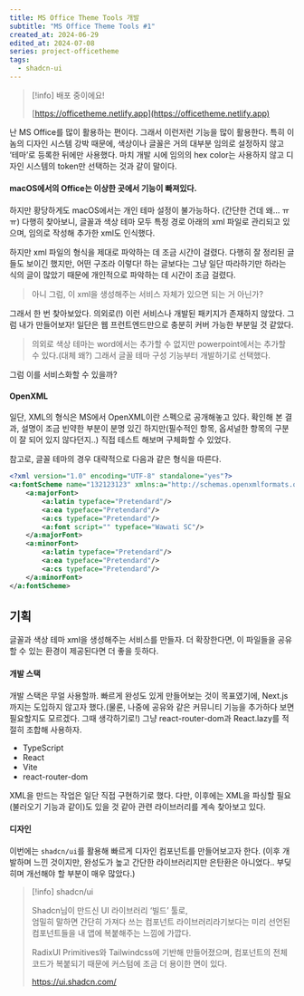 ```yaml
---
title: MS Office Theme Tools 개발
subtitle: "MS Office Theme Tools #1"
created_at: 2024-06-29
edited_at: 2024-07-08
series: project-officetheme
tags:
  - shadcn-ui
---
```


> [!info] 배포 중이에요!
> 
> [https://officetheme.netlify.app](https://officetheme.netlify.app)

난 MS Office를 많이 활용하는 편이다. 그래서 이런저런 기능을 많이 활용한다. 특히 이놈의 디자인 시스템 강박 때문에, 색상이나 글꼴은 거의 대부분 임의로 설정하지 않고 ‘테마’로 등록한 뒤에만 사용했다. 마치 개발 시에 임의의 hex color는 사용하지 않고 디자인 시스템의 token만 선택하는 것과 같이 말이다.

#### macOS에서의 Office는 이상한 곳에서 기능이 빠져있다.

하지만 황당하게도 macOS에서는 개인 테마 설정이 불가능하다. (간단한 건데 왜… ㅠㅠ) 다행히 찾아보니, 글꼴과 색상 테마 모두 특정 경로 아래의 xml 파일로 관리되고 있으며, 임의로 작성해 추가한 xml도 인식했다.

하지만 xml 파일의 형식을 제대로 파악하는 데 조금 시간이 걸렸다. 다행히 잘 정리된 글들도 보이긴 했지만, 어떤 구조라 이렇다! 하는 글보다는 그냥 일단 따라하기만 하라는 식의 글이 많았기 때문에 개인적으로 파악하는 데 시간이 조금 걸렸다.

> 아니 그럼, 이 xml을 생성해주는 서비스 자체가 있으면 되는 거 아닌가?

그래서 한 번 찾아보았다. 의외로(!) 이런 서비스나 개발된 패키지가 존재하지 않았다. 그럼 내가 만들어보자! 일단은 웹 프런트엔드만으로 충분히 커버 가능한 부분일 것 같았다.

> 의외로 색상 테마는 word에서는 추가할 수 없지만 powerpoint에서는 추가할 수 있다.(대체 왜?) 그래서 글꼴 테마 구성 기능부터 개발하기로 선택했다.

그럼 이를 서비스화할 수 있을까?

#### OpenXML

일단, XML의 형식은 MS에서 OpenXML이란 스펙으로 공개해놓고 있다. 확인해 본 결과, 설명이 조금 빈약한 부분이 분명 있긴 하지만(필수적인 항목, 옵셔널한 항목의 구분이 잘 되어 있지 않다던지..) 직접 테스트 해보며 구체화할 수 있었다.

참고로, 글꼴 테마의 경우 대략적으로 다음과 같은 형식을 따른다.

```xml
<?xml version="1.0" encoding="UTF-8" standalone="yes"?>
<a:fontScheme name="132123123" xmlns:a="http://schemas.openxmlformats.org/drawingml/2006/main">
	<a:majorFont>
		<a:latin typeface="Pretendard"/>
		<a:ea typeface="Pretendard"/>
		<a:cs typeface="Pretendard"/>
		<a:font script="" typeface="Wawati SC"/>
	</a:majorFont>
	<a:minorFont>
		<a:latin typeface="Pretendard"/>
		<a:ea typeface="Pretendard"/>
		<a:cs typeface="Pretendard"/>
	</a:minorFont>
</a:fontScheme>
```

## 기획

글꼴과 색상 테마 xml을 생성해주는 서비스를 만들자. 더 확장한다면, 이 파일들을 공유할 수 있는 환경이 제공된다면 더 좋을 듯하다.

#### 개발 스택

개발 스택은 무얼 사용할까. 빠르게 완성도 있게 만들어보는 것이 목표였기에, Next.js까지는 도입하지 않고자 했다.(물론, 나중에 공유와 같은 커뮤니티 기능을 추가하다 보면 필요할지도 모르겠다. 그때 생각하기로!) 그냥 react-router-dom과 React.lazy를 적절히 조합해 사용하자.

- TypeScript
- React
- Vite
- react-router-dom

XML을 만드는 작업은 일단 직접 구현하기로 했다. 다만, 이후에는 XML을 파싱할 필요(불러오기 기능과 같이)도 있을 것 같아 관련 라이브러리를 계속 찾아보고 있다.

#### 디자인

이번에는 `shadcn/ui`를 활용해 빠르게 디자인 컴포넌트를 만들어보고자 한다. (이후 개발하며 느낀 것이지만, 완성도가 높고 간단한 라이브러리지만 은탄환은 아니었다.. 부딪히며 개선해야 할 부분이 매우 많았다.)

> [!info] shadcn/ui
> 
> Shadcn님이 만드신 UI 라이브러리 ‘빌드’ 툴로,  
> 엄밀히 말하면 간단히 가져다 쓰는 컴포넌트 라이브러리라기보다는 미리 선언된 컴포넌트들을 내 앱에 복붙해주는 느낌에 가깝다.  
> 
> RadixUI Primitives와 Tailwindcss에 기반해 만들어졌으며, 컴포넌트의 전체 코드가 복붙되기 때문에 커스텀에 조금 더 용이한 면이 있다.
>
> https://ui.shadcn.com/
